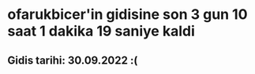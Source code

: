 # ofarukbicer'in gidisine son 3 gun 10 saat 1 dakika 19 saniye kaldi

## Gidis tarihi: 30.09.2022 :(